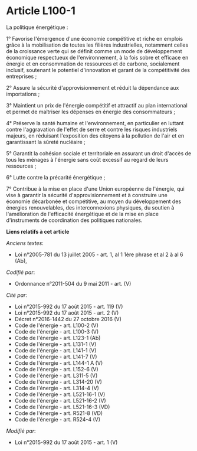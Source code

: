 # Article L100-1

La politique énergétique : 

1° Favorise l'émergence d'une économie compétitive et riche en emplois grâce à la mobilisation de toutes les filières
industrielles, notamment celles de la croissance verte qui se définit comme un mode de développement économique respectueux
de l'environnement, à la fois sobre et efficace en énergie et en consommation de ressources et de carbone, socialement
inclusif, soutenant le potentiel d'innovation et garant de la compétitivité des entreprises ; 

2° Assure la sécurité d'approvisionnement et réduit la dépendance aux importations ; 

3° Maintient un prix de l'énergie compétitif et attractif au plan international et permet de maîtriser les dépenses en
énergie des consommateurs ; 

4° Préserve la santé humaine et l'environnement, en particulier en luttant contre l'aggravation de l'effet de serre et contre
les risques industriels majeurs, en réduisant l'exposition des citoyens à la pollution de l'air et en garantissant la sûreté
nucléaire ; 

5° Garantit la cohésion sociale et territoriale en assurant un droit d'accès de tous les ménages à l'énergie sans coût
excessif au regard de leurs ressources ; 

6° Lutte contre la précarité énergétique ; 

7° Contribue à la mise en place d'une Union européenne de l'énergie, qui vise à garantir la sécurité d'approvisionnement et à
construire une économie décarbonée et compétitive, au moyen du développement des énergies renouvelables, des interconnexions
physiques, du soutien à l'amélioration de l'efficacité énergétique et de la mise en place d'instruments de coordination des
politiques nationales.

**Liens relatifs à cet article**

_Anciens textes_:

  - Loi n°2005-781 du 13 juillet 2005 - art. 1, al 1 1ère phrase et al 2 à al 6 (Ab),

_Codifié par_:

  - Ordonnance n°2011-504 du 9 mai 2011 - art. (V)

_Cité par_:

  - Loi n°2015-992 du 17 août 2015 - art. 119 (V)
  - Loi n°2015-992 du 17 août 2015 - art. 2 (V)
  - Décret n°2016-1442 du 27 octobre 2016 (V)
  - Code de l'énergie - art. L100-2 (V)
  - Code de l'énergie - art. L100-3 (V)
  - Code de l'énergie - art. L123-1 (Ab)
  - Code de l'énergie - art. L131-1 (V)
  - Code de l'énergie - art. L141-1 (V)
  - Code de l'énergie - art. L141-7 (V)
  - Code de l'énergie - art. L144-1 A (V)
  - Code de l'énergie - art. L152-6 (V)
  - Code de l'énergie - art. L311-5 (V)
  - Code de l'énergie - art. L314-20 (V)
  - Code de l'énergie - art. L314-4 (V)
  - Code de l'énergie - art. L521-16-1 (V)
  - Code de l'énergie - art. L521-16-2 (V)
  - Code de l'énergie - art. L521-16-3 (VD)
  - Code de l'énergie - art. R521-8 (VD)
  - Code de l'énergie - art. R524-4 (V)

_Modifié par_:

  - Loi n°2015-992 du 17 août 2015 - art. 1 (V)
